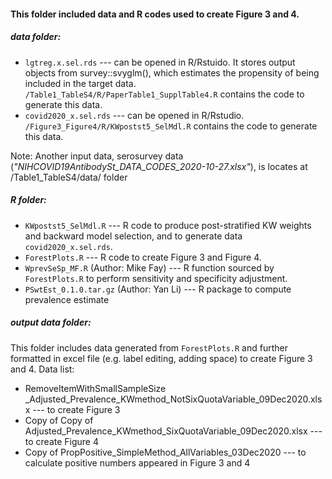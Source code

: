 #### This folder included data and R codes used to create Figure 3 and 4.

##### data folder:
- `lgtreg.x.sel.rds` --- can be opened in R/Rstuido. It stores output objects from survey::svyglm(), which estimates the propensity of being included in the target data. `/Table1_TableS4/R/PaperTable1_SupplTable4.R` contains the code to generate this data. 
- `covid2020_x.sel.rds` --- can be opened in R/Rstudio. `/Figure3_Figure4/R/KWpostst5_SelMdl.R` contains the code to generate this data.


Note: Another input data, serosurvey data (*"NIHCOVID19AntibodySt_DATA_CODES_2020-10-27.xlsx"*), is locates at /Table1_TableS4/data/ folder

##### R folder:
- `KWpostst5_SelMdl.R` --- R code to produce post-stratified KW weights and backward model selection, and to generate data `covid2020_x.sel.rds`. 
- `ForestPlots.R` --- R code to create Figure 3 and Figure 4. 
- `WprevSeSp_MF.R` (Author: Mike Fay) --- R function sourced by `ForestPlots.R` to perform sensitivity and specificity adjustment.
- `PSwtEst_0.1.0.tar.gz` (Author: Yan Li) --- R package to compute prevalence estimate

##### output data folder:
This folder includes data generated from `ForestPlots.R` and further formatted in excel file (e.g. label editing, adding space) to create Figure 3 and 4. 
Data list:
- RemoveItemWithSmallSampleSize \_Adjusted_Prevalence_KWmethod_NotSixQuotaVariable_09Dec2020.xlsx  --- to create Figure 3
- Copy of Copy of Adjusted_Prevalence_KWmethod_SixQuotaVariable_09Dec2020.xlsx  --- to create Figure 4
- Copy of PropPositive_SimpleMethod_AllVariables_03Dec2020  --- to calculate positive numbers appeared in Figure 3 and 4




